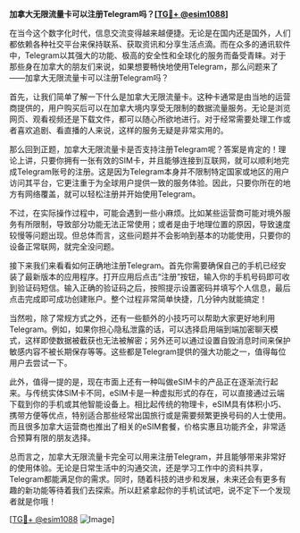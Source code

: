 **加拿大无限流量卡可以注册Telegram吗？[[TG💪+ @esim1088](https://t.me/s/esim1088)]**

在当今这个数字化时代，信息交流变得越来越便捷。无论是在国内还是国外，人们都依赖各种社交平台来保持联系、获取资讯和分享生活点滴。而在众多的通讯软件中，Telegram以其强大的功能、极高的安全性和全球化的服务而备受青睐。对于那些身在加拿大的朋友们来说，如果想要畅快地使用Telegram，那么问题来了——加拿大无限流量卡可以注册Telegram吗？

首先，让我们简单了解一下什么是加拿大无限流量卡。这种卡通常是由当地的运营商提供的，用户购买后可以在加拿大境内享受无限制的数据流量服务。无论是浏览网页、观看视频还是下载文件，都可以随心所欲地进行。对于经常需要处理工作或者喜欢追剧、看直播的人来说，这样的服务无疑是非常实用的。

那么回到正题，加拿大无限流量卡是否支持注册Telegram呢？答案是肯定的！理论上讲，只要你拥有一张有效的SIM卡，并且能够连接到互联网，就可以顺利地完成Telegram账号的注册。这是因为Telegram本身并不限制特定国家或地区的用户访问其平台，它更注重于为全球用户提供一致的服务体验。因此，只要你所在的地方有网络覆盖，就可以轻松注册并开始使用Telegram。

不过，在实际操作过程中，可能会遇到一些小麻烦。比如某些运营商可能对境外服务有所限制，导致部分功能无法正常使用；或者是由于地理位置的原因，导致速度较慢等问题出现。但总体而言，这些问题并不会影响到基本的功能使用，只要你的设备正常联网，就完全没问题。

接下来我们来看看如何正确地注册Telegram。首先你需要确保自己的手机已经安装了最新版本的应用程序。打开应用后点击“注册”按钮，输入你的手机号码即可收到验证码短信。输入正确的验证码之后，按照提示设置密码并填写个人信息，最后点击完成即可成功创建账户。整个过程非常简单快捷，几分钟内就能搞定！

当然啦，除了常规方式之外，还有一些额外的小技巧可以帮助大家更好地利用Telegram。例如，如果你担心隐私泄露的话，可以选择启用端到端加密聊天模式，这样即使数据被截获也无法被解密；另外还可以通过设置自毁消息时间来保护敏感内容不被长期保存等等。这些都是Telegram提供的强大功能之一，值得每位用户去尝试一下。

此外，值得一提的是，现在市面上还有一种叫做eSIM卡的产品正在逐渐流行起来。与传统实体SIM卡不同，eSIM卡是一种虚拟形式的存在，可以直接通过云端下载到你的手机或其他智能设备上。相比起传统的物理卡，eSIM具有体积小巧、携带方便等优点，特别适合那些经常出国旅行或是需要频繁更换号码的人士使用。而且很多加拿大运营商也推出了相关的eSIM套餐，价格实惠且功能齐全，非常适合预算有限的朋友选择。

总而言之，加拿大无限流量卡完全可以用来注册Telegram，并且能够带来非常好的使用体验。无论是日常生活中的沟通交流，还是学习工作中的资料共享，Telegram都能满足你的需求。同时，随着科技的进步和发展，未来还会有更多有趣的新功能等待着我们去探索。所以赶紧拿起你的手机试试吧，说不定下一个发现者就是你哦！

[[TG💪+ @esim1088](https://t.me/s/esim1088) ![Image](https://i.postimg.cc/4NQfJmqS/Snipaste-2025-05-13-00-14-12.png)]